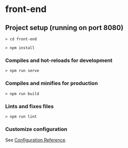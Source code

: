 # front-end

## Project setup (running on port 8080)
```
> cd front-end
```

```
> npm install
```

### Compiles and hot-reloads for development
```
> npm run serve
```

### Compiles and minifies for production
```
> npm run build
```

### Lints and fixes files
```
> npm run lint
```

### Customize configuration
See [Configuration Reference](https://cli.vuejs.org/config/).
